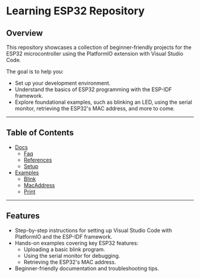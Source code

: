 # Learning ESP32 Repository

## Overview

This repository showcases a collection of beginner-friendly projects for the ESP32 microcontroller using the PlatformIO extension with Visual Studio Code.

The goal is to help you:
- Set up your development environment.
- Understand the basics of ESP32 programming with the ESP-IDF framework.
- Explore foundational examples, such as blinking an LED, using the serial monitor, retrieving the ESP32's MAC address, and more to come.

---

## Table of Contents
- [Docs](docs)
  - [Faq](docs/faq.md)
  - [References](docs/references.md)
  - [Setup](docs/setup.md)
- [Examples](examples)
  - [Blink](examples/Blink/README.md)
  - [MacAddress](examples/MacAddress/README.md)
  - [Print](examples/Print/README.md)

---

## Features

- Step-by-step instructions for setting up Visual Studio Code with PlatformIO and the ESP-IDF framework.
- Hands-on examples covering key ESP32 features:
  - Uploading a basic blink program.
  - Using the serial monitor for debugging.
  - Retrieving the ESP32's MAC address.
- Beginner-friendly documentation and troubleshooting tips.